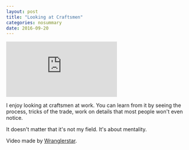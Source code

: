 ```yaml
---
layout: post
title: "Looking at Craftsmen"
categories: nosummary
date: 2016-09-20
---
```


<div class="video">
  <iframe src="https://www.youtube.com/embed/5tusreUDXUM" frameborder="0" allowfullscreen></iframe>
</div>

I enjoy looking at craftsmen at work.
You can learn from it by seeing the process, tricks of the trade, work on details that most people won't even notice.

It doesn't matter that it's not my field. It's about mentality.

Video made by [Wranglerstar](https://www.youtube.com/channel/UCMIjEnXruVHtvgSVf6TgfUg").